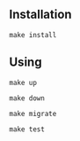 
## Installation

``make install``

## Using

``make up``

``make down``

``make migrate``

``make test``


